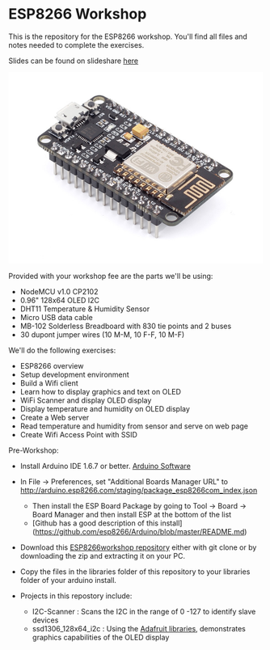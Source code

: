 # ESP8266 Workshop

This is the repository for the ESP8266 workshop. You'll find all files and notes needed to complete the exercises.

Slides can be found on slideshare [here](http://www.slideshare.net/roadster43)

![NodeMCU](/images/nodemcu.jpg)

Provided with your workshop fee are the parts we'll be using: 
* NodeMCU v1.0 CP2102
* 0.96" 128x64 OLED I2C
* DHT11 Temperature & Humidity Sensor
* Micro USB data cable
* MB-102 Solderless Breadboard with 830 tie points and 2 buses
* 30 dupont jumper wires (10 M-M, 10 F-F, 10 M-F)

We'll do the following exercises:
* ESP8266 overview
* Setup development environment
* Build a Wifi client
* Learn how to display graphics and text on OLED
* WiFi Scanner and display OLED display
* Display temperature and humidity on OLED display
* Create a Web server
* Read temperature and humidity from sensor and serve on web page
* Create Wifi Access Point with SSID

Pre-Workshop:
* Install Arduino IDE 1.6.7 or better. [Arduino Software](https://www.arduino.cc/en/Main/Software)
* In File -> Preferences, set "Additional Boards Manager URL" to http://arduino.esp8266.com/staging/package_esp8266com_index.json
	+ Then install the ESP Board Package by going to Tool -> Board -> Board Manager and then install ESP at the bottom of the list
	+ [Github has a good description of this install] (https://github.com/esp8266/Arduino/blob/master/README.md)

* Download this [ESP8266workshop repository](https://github.com/lizard43/ESP8266workshop) either with git clone or by downloading the zip and extracting it on your PC.
* Copy the files in the libraries folder of this repository to your libraries folder of your arduino install.

* Projects in this repostory include:
	+ I2C-Scanner : Scans the I2C in the range of 0 -127 to identify slave devices
	+ ssd1306_128x64_i2c : Using the [Adafruit libraries](https://learn.adafruit.com/monochrome-oled-breakouts/arduino-library-and-examples), demonstrates graphics capabilities of the OLED display 
